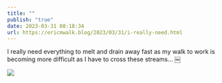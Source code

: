```yaml
---
title: ""
publish: "true"
date: 2023-03-31 08:18:34
url: https://ericmwalk.blog/2023/03/31/i-really-need.html
---
```


I really need everything to melt and drain away fast as my walk to work is becoming more difficult as I have to cross these streams… ￼

![](https://ericmwalk.blog/uploads/2023/e6115488b5.jpg)